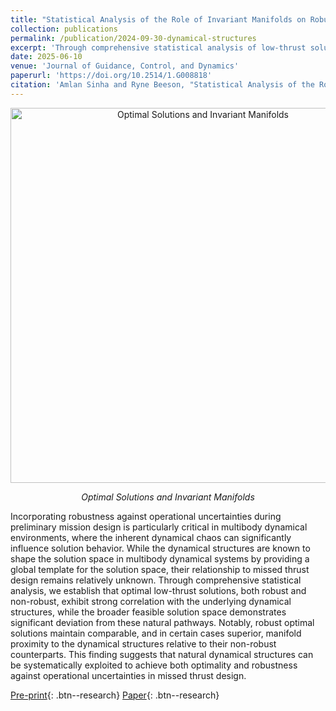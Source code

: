 ```yaml
---
title: "Statistical Analysis of the Role of Invariant Manifolds on Robust Trajectories"
collection: publications
permalink: /publication/2024-09-30-dynamical-structures
excerpt: 'Through comprehensive statistical analysis of low-thrust solutions in multibody environments, we demonstrate that optimal solutions — both robust and non-robust — exhibit strong correlation with invariant manifolds in three-body systems, establishing a fundamental connection between dynamical structures and solution robustness against operational uncertainties.'
date: 2025-06-10
venue: 'Journal of Guidance, Control, and Dynamics'
paperurl: 'https://doi.org/10.2514/1.G008818'
citation: 'Amlan Sinha and Ryne Beeson, "Statistical Analysis of the Role of Invariant Manifolds on Robust Trajectories," Journal of Guidance, Control, and Dynamics (2025).'
---
```


<div style="text-align: center">
    <img src="/images/papers/dynamical-structures/frames.png" alt="Optimal Solutions and Invariant Manifolds" style="width: 600px; max-width: 100%;"/>
    <p><em>Optimal Solutions and Invariant Manifolds</em></p>
</div>

Incorporating robustness against operational uncertainties during preliminary mission design is particularly critical in multibody dynamical environments, where the inherent dynamical chaos can significantly influence solution behavior. While the dynamical structures are known to shape the solution space in multibody dynamical systems by providing a global template for the solution space, their relationship to missed thrust design remains relatively unknown. Through comprehensive statistical analysis, we establish that optimal low-thrust solutions, both robust and non-robust, exhibit strong correlation with the underlying dynamical structures, while the broader feasible solution space demonstrates significant deviation from these natural pathways. Notably, robust optimal solutions maintain comparable, and in certain cases superior, manifold proximity to the dynamical structures relative to their non-robust counterparts. This finding suggests that natural dynamical structures can be systematically exploited to achieve both optimality and robustness against operational uncertainties in missed thrust design.

[Pre-print](/files/amlans_2024j_arxiv.pdf){: .btn--research} [Paper](/files/amlans_2024j.pdf){: .btn--research}
